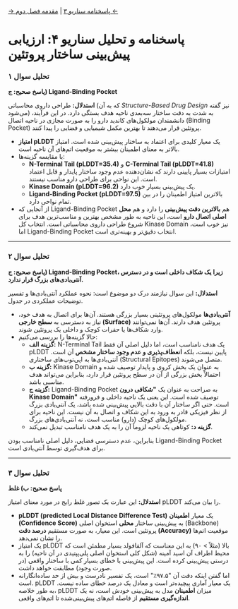 [→ پاسخنامه سناریو ۳](./scenario-03-answers.md) | [مقدمه فصل دوم ←](../02-how-machines-learn/00-introduction.md)

# پاسخنامه و تحلیل سناریو ۴: ارزیابی پیش‌بینی ساختار پروتئین

### تحلیل سوال ۱

**پاسخ صحیح: ج) Ligand-Binding Pocket**

**استدلال:**
طراحی داروی محاسباتی (که به آن _Structure-Based Drug Design_ نیز گفته می‌شود) به شدت به دقت ساختار سه‌بعدی ناحیه هدف بستگی دارد. در این فرآیند، دانشمندان مولکول‌های کاندید دارو را به صورت مجازی در ناحیه اتصال (Binding Pocket) پروتئین قرار می‌دهند تا بهترین مکمل شیمیایی و فضایی را پیدا کنند.

- **امتیاز pLDDT** یک معیار کلیدی برای اعتماد به ساختار پیش‌بینی شده است. امتیاز بالاتر به معنای اطمینان بیشتر به موقعیت اتم‌های آن ناحیه است.
- با مقایسه گزینه‌ها:
  - **N-Terminal Tail (pLDDT=35.4)** و **C-Terminal Tail (pLDDT=41.8)** امتیازات بسیار پایینی دارند که نشان‌دهنده عدم وجود ساختار پایدار و قابل اعتماد است. این نواحی برای طراحی دارو مناسب نیستند.
  - **Kinase Domain (pLDDT=96.2)** یک پیش‌بینی بسیار خوب دارد.
  - **Ligand-Binding Pocket (pLDDT=97.5)** بالاترین امتیاز اطمینان را در بین تمام نواحی دارد.
- از آنجایی که Ligand-Binding Pocket هم **بالاترین دقت پیش‌بینی** را دارد و هم **محل اصلی اتصال دارو** است، این ناحیه به طور مشخص بهترین و مناسب‌ترین هدف برای شروع طراحی داروی محاسباتی است. انتخاب کل Kinase Domain نیز خوب است، اما Ligand-Binding Pocket انتخاب دقیق‌تر و بهینه‌تری است.

---

### تحلیل سوال ۲

**پاسخ صحیح: ج) Ligand-Binding Pocket، زیرا یک شکاف داخلی است و در دسترس آنتی‌بادی‌های بزرگ قرار ندارد.**

**استدلال:**
این سوال نیازمند درک دو موضوع است: نحوه عملکرد آنتی‌بادی‌ها و تفسیر توضیحات عملکردی در جدول.

- **آنتی‌بادی‌ها** مولکول‌های پروتئینی بسیار بزرگی هستند. آن‌ها برای اتصال به هدف خود، نیاز به دسترسی به **سطح خارجی (Surface)** پروتئین هدف دارند. آن‌ها نمی‌توانند وارد شکاف‌ها یا حفرات کوچک و داخلی یک پروتئین شوند.
- حالا گزینه‌ها را بررسی می‌کنیم:
  - **گزینه الف:** N-Terminal Tail یک هدف نامناسب است، اما دلیل اصلی آن فقط pLDDT پایین نیست، بلکه **انعطاف‌پذیری و عدم وجود ساختار مشخص** آن است. آنتی‌بادی‌ها به اپی‌توپ‌های ساختاری (Structural Epitopes) متصل می‌شوند.
  - **گزینه ب:** Kinase Domain به عنوان یک بخش کروی و پایدار توصیف شده و احتمالاً بخش بزرگی از آن در سطح پروتئین قرار دارد، بنابراین می‌تواند هدف مناسبی باشد.
  - **گزینه ج:** Ligand-Binding Pocket به صراحت به عنوان یک **"شکافی درون Kinase Domain"** توصیف شده است. این یعنی یک ناحیه داخلی و فرورفته است. حتی اگر ساختار آن با دقت بالایی پیش‌بینی شده باشد، یک آنتی‌بادی بزرگ از نظر فیزیکی قادر به ورود به این شکاف و اتصال به آن نیست. این ناحیه برای مولکول‌های کوچک (دارو) مناسب است، نه آنتی‌بادی‌های بزرگ.
  - **گزینه د:** کوتاهی یک ناحیه لزوماً آن را به یک هدف نامناسب تبدیل نمی‌کند.

بنابراین، عدم دسترسی فضایی، دلیل اصلی نامناسب بودن Ligand-Binding Pocket برای هدف‌گیری توسط آنتی‌بادی است.

---

### تحلیل سوال ۳

**پاسخ صحیح: ب) غلط**

**استدلال:**
این عبارت یک تصور غلط رایج در مورد معنای امتیاز pLDDT را بیان می‌کند.

- **pLDDT (predicted Local Distance Difference Test)** یک معیار **اطمینان (Confidence Score)** به پیش‌بینی ساختار **محلی** استخوان اصلی (Backbone) پروتئین است. این معیار، به صورت مستقیم **درصد دقت (Accuracy)** موقعیت اتم‌ها را نشان نمی‌دهد.
- یک امتیاز pLDDT بالا (مثلاً > ۹۰) به این معناست که آلفافولد بسیار مطمئن است که محیط اطراف آن اسید آمینه (شکل کلی استخوان اصلی پلی‌پپتیدی در آن ناحیه) را به درستی پیش‌بینی کرده است. این پیش‌بینی با خطای بسیار کمی با ساختار واقعی (در صورت وجود) مطابقت خواهد داشت.
- اما گفتن اینکه دقت آن "۹۷.۵٪" است، یک تفسیر نادرست و بیش از حد ساده‌انگارانه است. pLDDT یک معیار آماری پیچیده‌تر است و معادل یک درصد خطای ساده نیست. به طور خلاصه، pLDDT میزان **اطمینان** مدل به پیش‌بینی خودش است، نه یک **اندازه‌گیری مستقیم** از فاصله اتم‌های پیش‌بینی‌شده تا اتم‌های واقعی.
